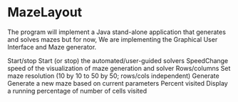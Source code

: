 # MazeLayout
The program will implement a Java stand-alone application that generates and solves mazes but for now, We are implementing the Graphical User Interface and Maze generator. 

Start/stop          Start (or stop) the automated/user-guided solvers
SpeedChange         speed of the visualization of maze generation and solver
Rows/columns        Set maze resolution (10 by 10 to 50 by 50;  rows/cols independent)
Generate            Generate a new maze based on current parameters
Percent visited     Display a running percentage of number of cells visited
